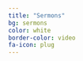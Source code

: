 ```yaml
---
title: "Sermons"
bg: sermons
color: white
border-color: video
fa-icon: plug
---
```


<?php include("./php/sermons/include.php"); ?>
